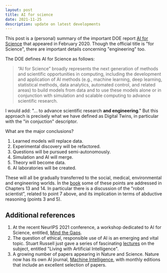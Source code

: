 ```yaml
---
layout: post
title: AI for science 
date: 2021-11-25
description: update on latest developments
---
```


This post is a (personal) summary of the important DOE report [AI for Science](https://www.anl.gov/ai-for-science-report) that appeared in February 2020. Though the official title is "for Science", there are important details concerning "engineering" too.

The DOE defines AI for Science as follows:

<blockquote>
	“AI	for Science” broadly represents the next generation of methods and scientific opportunities in computing, including the development and application of AI methods (e.g., machine learning, deep learning, statistical methods, data analytics, automated control, and related areas) to build models from data and to use these models alone or in conjunction with simulation and scalable computing to advance scientific research.
</blockquote>

I would add: "... to advance scientific research **and engineering**." But this approach is precisely what we have defined as Digital Twins, in particular with the "in conjuction" descriptor.

What are the major conclusions?

1. Learned models will replace data.
2. Experimental discovery will be refactored.
3. Questions will be pursued semi-autonomously.
4. Simulation and AI will merge.
5. Theory will become data.
7. AI laboratories will be created.

These will all be gradually transferred to the social, medical, environmental and engineering worlds. In the [book]() some of these points are addressed in Chapters 13 and 14. In particular there is a discussion of the "robot scientist", related to point 7 above, and its implication in terms of abductive reasoning (points 3 and 5).



## Additional references


1. At the recent NeurIPS 2021 conference, a workshop dedicated to AI for Science, entitled, [Mind the Gaps](https://ai4sciencecommunity.github.io/). 
2. The question of ethical, responsible use of AI is an emerging and vital topic. Stuart Russell just gave a series of fascinating [lectures](https://www.bbc.co.uk/programmes/m001216k/episodes/player) on the subject, entitled "Living with Artificial Intelligence".
3. A growing number of papers appearing in Nature and Science. Nature now has its own AI journal, [Machine Intelligence](https://www.nature.com/natmachintell/), with monthly editions that include an excellent selection of papers.